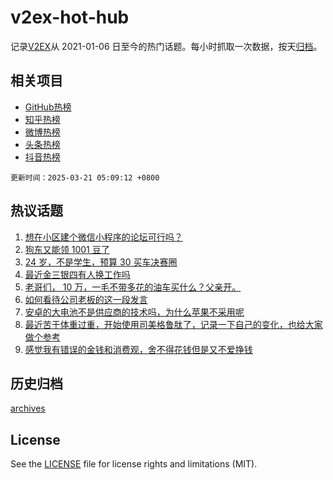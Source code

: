 # v2ex-hot-hub

 记录[V2EX](https://www.v2ex.com/)从 2021-01-06 日至今的热门话题。每小时抓取一次数据，按天[归档](archives)。
 
 ## 相关项目

- [GitHub热榜](https://github.com/lonnyzhang423/github-hot-hub)
- [知乎热榜](https://github.com/lonnyzhang423/zhihu-hot-hub)
- [微博热榜](https://github.com/lonnyzhang423/weibo-hot-hub)
- [头条热榜](https://github.com/lonnyzhang423/toutiao-hot-hub)
- [抖音热榜](https://github.com/lonnyzhang423/douyin-hot-hub)


 `更新时间：2025-03-21 05:09:12 +0800`

## 热议话题

1. [想在小区建个微信小程序的论坛可行吗？](https://www.v2ex.com/t/1119761)
1. [狗东又能领 1001 豆了](https://www.v2ex.com/t/1119792)
1. [24 岁，不是学生，预算 30 买车决赛圈](https://www.v2ex.com/t/1119794)
1. [最近金三银四有人换工作吗](https://www.v2ex.com/t/1119757)
1. [老哥们， 10 万，一毛不带多花的油车买什么？父亲开。](https://www.v2ex.com/t/1119800)
1. [如何看待公司老板的这一段发言](https://www.v2ex.com/t/1119801)
1. [安卓的大电池不是供应商的技术吗，为什么苹果不采用呢](https://www.v2ex.com/t/1119789)
1. [最近苦于体重过重，开始使用司美格鲁肽了，记录一下自己的变化，也给大家做个参考](https://www.v2ex.com/t/1119810)
1. [感觉我有错误的金钱和消费观，舍不得花钱但是又不爱挣钱](https://www.v2ex.com/t/1119816)

## 历史归档

[archives](archives)

## License

See the [LICENSE](LICENSE) file for license rights and limitations (MIT).
